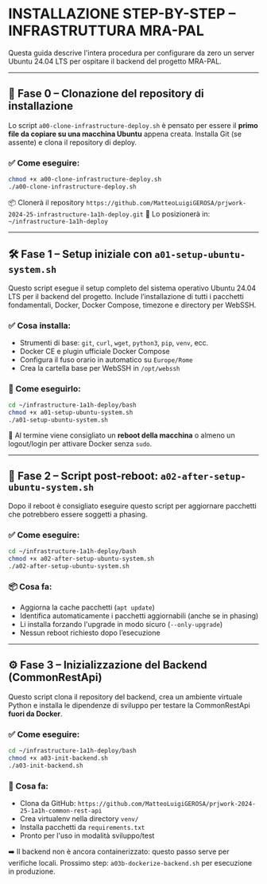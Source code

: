 # INSTALLAZIONE STEP-BY-STEP – INFRASTRUTTURA MRA-PAL

Questa guida descrive l'intera procedura per configurare da zero un server Ubuntu 24.04 LTS per ospitare il backend del progetto MRA-PAL.

---

## 🧩 Fase 0 – Clonazione del repository di installazione

Lo script `a00-clone-infrastructure-deploy.sh` è pensato per essere il **primo file da copiare su una macchina Ubuntu** appena creata.
Installa Git (se assente) e clona il repository di deploy.

### ✅ Come eseguire:

```bash
chmod +x a00-clone-infrastructure-deploy.sh
./a00-clone-infrastructure-deploy.sh
```

📦 Clonerà il repository `https://github.com/MatteoLuigiGEROSA/prjwork-2024-25-infrastructure-1a1h-deploy.git`
📁 Lo posizionerà in: `~/infrastructure-1a1h-deploy`

---

## 🛠️ Fase 1 – Setup iniziale con `a01-setup-ubuntu-system.sh`

Questo script esegue il setup completo del sistema operativo Ubuntu 24.04 LTS per il backend del progetto.
Include l’installazione di tutti i pacchetti fondamentali, Docker, Docker Compose, timezone e directory per WebSSH.

### ✅ Cosa installa:

- Strumenti di base: `git`, `curl`, `wget`, `python3`, `pip`, `venv`, ecc.
- Docker CE e plugin ufficiale Docker Compose
- Configura il fuso orario in automatico su `Europe/Rome`
- Crea la cartella base per WebSSH in `/opt/webssh`

### 🚀 Come eseguirlo:

```bash
cd ~/infrastructure-1a1h-deploy/bash
chmod +x a01-setup-ubuntu-system.sh
./a01-setup-ubuntu-system.sh
```

📌 Al termine viene consigliato un **reboot della macchina** o almeno un logout/login per attivare Docker senza `sudo`.

---

## 🧩 Fase 2 – Script post-reboot: `a02-after-setup-ubuntu-system.sh`

Dopo il reboot è consigliato eseguire questo script per aggiornare pacchetti che potrebbero essere soggetti a phasing.

### ✅ Come eseguire:

```bash
cd ~/infrastructure-1a1h-deploy/bash
chmod +x a02-after-setup-ubuntu-system.sh
./a02-after-setup-ubuntu-system.sh
```

### 📦 Cosa fa:

- Aggiorna la cache pacchetti (`apt update`)
- Identifica automaticamente i pacchetti aggiornabili (anche se in phasing)
- Li installa forzando l'upgrade in modo sicuro (`--only-upgrade`)
- Nessun reboot richiesto dopo l’esecuzione

---

## ⚙️ Fase 3 – Inizializzazione del Backend (CommonRestApi)

Questo script clona il repository del backend, crea un ambiente virtuale Python e installa le dipendenze di sviluppo per testare la CommonRestApi **fuori da Docker**.

### ✅ Come eseguire:

```bash
cd ~/infrastructure-1a1h-deploy/bash
chmod +x a03-init-backend.sh
./a03-init-backend.sh
```

### 📂 Cosa fa:

- Clona da GitHub: `https://github.com/MatteoLuigiGEROSA/prjwork-2024-25-1a1h-common-rest-api`
- Crea virtualenv nella directory `venv/`
- Installa pacchetti da `requirements.txt`
- Pronto per l'uso in modalità sviluppo/test

➡️ Il backend non è ancora containerizzato: questo passo serve per verifiche locali.
Prossimo step: `a03b-dockerize-backend.sh` per esecuzione in produzione.

